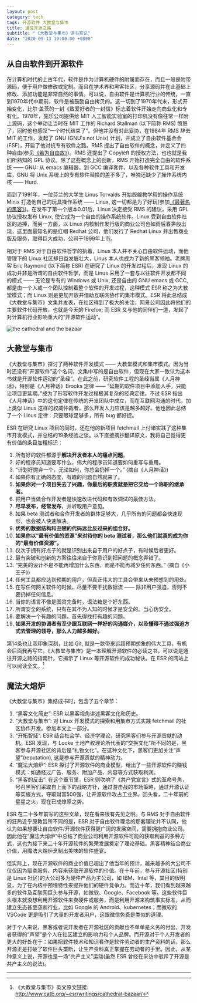 ```yaml
---
layout: post
category: tech
tags: 开源软件 大教堂与集市
title: 通往开源之路
subtitle: "《大教堂与集市》读书笔记"
date: "2020-09-13 19:00:00 +0800"
---
```


## 从自由软件到开源软件

在计算机时代的上古年代，软件是作为计算机硬件的附属而存在，而且一般是附带源码，便于用户做修改或定制。而且在学术界和黑客社区，分享源码并在此基础上修改、添加功能是非常自然的事情。可以说，自由软件是计算机行业的传统，一直到1970年代中期前，软件是被鼓励自由拷贝的。这一切到了1970年代末，形式开始变化，比尔·盖茨的一封《致爱好者的一封信》标志着软件开始走向商业化和专有化。1978年，施乐公司提供给 MIT 人工智能实验室的打印机没有像往常一样附上源码，这个举动让当时在 MIT 工作的 Richard Stallman (以下简称 RMS) 愤怒了，同时他也感叹“一个时代结束了”。但他并没有对此妥协，在1984年 RMS 辞去 MIT 的工作，发起了 GNU (GNU's not Unix) 计划，并成立了自由软件基金会(FSF)，开启了他对抗专有软件之路。RMS 提出了自由软件的概念，并定义了四种自由(参见[《若为自由故》](/free-as-in-freedom))。RMS 还提出了 Copyleft 的授权方法，也也就是我们所熟知的 GPL 协议。除了这些概念上的创新，RMS 开始打造完全自由的软件系统 —— GNU: 从 emacs 编辑器，到 GCC 编译套件，以及各种软件工具和开发库，GNU 将 Unix 系统上的专有软件替换的差不多了，唯独还缺少了操作系统内核 —— Hurd. 

而到了1991年，一位芬兰的大学生 Linus Torvalds 开始觊觎教学用的操作系统 Minix 打造他自己的玩具操作系统 —— Linux, 这一切都是为了好玩(参加[《最著名的黑客》](/just-for-fun))。在发布了第一个版本0.01后，Linus 决定接受 RMS 的建议，采用 GPL 协议授权发布 Linux, 使它成为一个自由的操作系统软件。Linux 受到自由软件社区的追捧，而另一方面，以 Linux 内核制作发行版的商业公司也如雨后春笋般出现，这里面最知名的是红帽 Redhat 公司，他们发行了 Redhat Linux 并出售商业版及服务，取得巨大成功，公司于1999年上市。

相对于 RMS 对于自由软件哲学的执着，Linus 本人并不关心自由软件运动，而他管理下的 Linux 社区却日益发展壮大，Linus 本人也成为了新的黑客领袖。老牌黑客 Eric Raymond (以下简称 ESR) 在研究了 Linux 的开发过程后，发现 Linux 的成功并非是所谓的自由软件哲学，而是 Linus 采用了一套与以往软件开发都不同的模式 —— 无论是专有的 Windows 或 Unix, 还是自由的 GNU emacs 或 GCC, 都是由一个人或一个团队控制着整个软件的开发过程，这种模式 ESR 称之为大教堂模式；而 Linux 则是更加开放并借助互联网协作的集市模式。ESR 将此总结成《大教堂与集市》文集并发表，在社区得到了极大的关注，网景公司因此将他们的主要软件代码开放，也就是今天的 Firefox; 而 ESR 又与他的同伴们一道，发起了对计算机行业影响重大的“开源软件运动”。

![the cathedral and the bazaar]({{site.images_baseurl}}/the-cathedral-and-the-bazaar_book.jpg?w=1280)

## 大教堂与集市

《大教堂与集市》探讨了两种软件开发模式 —— 大教堂模式和集市模式。因为当时还没有“开源软件”这个名词，文集中写的是自由软件，但现在大家一致认为这本书就是开源软件运动的“圣经”。在此之前，研究软件工程的圣经当属《人月神话》，特别是《人月神话》Brooks 定律 —— “延期的软件项目中添加人手，只能让项目更延期。”成为了形容软件开发过程极其复杂的经典定律。不过 ESR 指出《人月神话》中的这句定律在传统的开发团队中成立，而在互联网沟通的时代，加上类似 Linus 这样的权威仲裁者，那么开发人力应该是越多越好。他也因此总结了一个 Linus 定律：只要眼球足够多，所有 bug 都好捉。

ESR 在研究 Linux 项目的同时，还在他的新项目 fetchmail 上付诸实践了这种集市开发模式，并总结的19条经验之谈。以下直接摘抄翻译原文，我将自己觉得更有价值的条目加粗标识：

1. 所有好的软件都源于**解决开发者本人的痛点问题**。
2. 好的程序员知道要写什么，伟大的程序员知道要如何重写与重用。
3. “计划好抛弃一个，无论如何，你总会扔掉一个。” (摘自《人月神话》)
4. 如果你有正确的态度，有趣的问题自然就来了。
5. **如果你对一个项目失去了兴趣，你最后的职责就是把它交给一个称职的继承者。**
6. 把用户当做合作开发者是快速改进代码和有效调试的最佳方法。
7. **尽早发布，经常发布**，并听取用户意见。
8. 如果 beta 测试者和合作开发者的群体足够大，几乎所有的问题都会快速现形，也会被人快速解决。
9. **优秀的数据结构和丑陋的代码远比反过来的组合好。**
10. **如果你以“最有价值的资源”来对待你的 beta 测试者，那么他们就真的成为你的“最有价值资源”。**
11. 仅次于拥有好点子的就是识别出来自于用户的好点子，有时候后者更好。
12. 最有突破和创新的方案往往来自于你意识到把问题的概念弄错了。
13. “完美的设计不是不能再增加什么东西，而是不能再减少任何东西。” (摘自《小王子》)
14. 任何工具都应达到预期的用户，但真正伟大的工具会带来从未预想到的用处。
15. 在写任何网关软件的时候，尽量不要干扰数据流 —— 除非用户强迫，否则不要扔掉任何信息。
16. 当你的语言不像是图灵完备时，语法糖是个好东西。
17. 所谓安全的系统，只有在其不为人知的时候才是安全的。当心伪安全。
18. 要解决一个有趣的问题，首先得找打有趣的问题。
19. **如果开发的协调者有至少跟互联网一样好的沟通媒介，以及懂得不通过强迫方式去管理的领导，那么人力越多越好。**

第14条也让我印象深刻，比如 Git, 就是一款带来远超预期想象的伟大工具，有机会后面我再写它。《大教堂与集市》是一本理解开源软件的必读之书，可以说是通往开源之路的指南针，它揭示了 Linux 等开源软件的成功秘诀。在 ESR 的网站上可以阅读全文。[^1]

## 魔法大熔炉

《大教堂与集市》集结成书时，包含了五个章节：

1. “黑客文化简史”: ESR 以黑客视角讲述黑客文化和历史。
2. “大教堂与集市”: 对 Linux 开发模式的探索和用集市方式实践 fetchmail 的社区协作开发。参加本文上一部分。
3. “开拓智域”: ESR 结合社会学、经济学理论，研究黑客们参与开源贡献的动机。ESR 发现，与 Locke 土地产权理论所代表的“交换文化”所不同的是，黑客参与开源社区的背后是“礼物文化”。在这种文化下，黑客们更加关注“声望”(reputation), 这是参与开源贡献的精神动力。
4. “魔法大熔炉”: ESR 探讨了开源软件的商业模型，给出了一些开源软件的赚钱模式：如通经过广告、服务、附加产品、内容等方式获取利润。
5. “黑客的反击”: 在这个章节里，ESR 则吹响了《共产党宣言》式的革命号角，号召黑客们采取自上而下的战略方针，通过游击战的市场策略，通过开源认证等实施方式，夺取财富500强，让开源软件攻占工业界。回头看，二十年前的星星之火，现在已成燎原之势。

ESR 在二十多年前写的这些文章，现在看来很有先见之明。与 RMS 对于自由软件的狂热近乎原教旨所不同的是，ESR 对于自由软件理念的那套理论并不认同，他认为如果想要让自由软件/开源软件获得更广阔的发展空间，需要拥抱商业公司。因此他在“魔法大熔炉”中总结了商业公司利用开源软件可能的获取利益的多种方式，这也为接下来二十年开源软件的繁荣发展奠定了理论基础。黑客精神结合商业价值，用魔法大熔炉烹制出美味的软件盛宴。

但实际上，现在开源软件的商业价值已超出了他当年的预计，越来越多的大公司不仅仅因为贩卖服务、内容来获取开源软件的价值。在十年前，参与开源社区(特别是 Linux 社区)的大公司多为硬件产品为主公司，如 IBM、Intel 等，其目的很明显，为了在内核中预埋特性来提升他们的硬件竞争力。而近十年，我们看到越来越多的软件及互联网巨头参与开源，如微软、Google、Facebook 等。这些软件巨头根本就没想利用开源软件来卖硬件或服务，而是利用开源来构筑事实标准，从而建立生态甚至垄断行业，比如 Google 的 Android、kubernetes；而微软的 VSCode 更是吸引了大量的开发者用户，这跟微信免费是类似的道理。

对于个人来说，黑客或者说开发者在开源社区的贡献也不单单是义务的付出，开发者获得的“声望”是个人在社区建立的影响力和个人品牌。而开源对于个人开发者的更大的好处在于：如果把软件技术和知识看作是软件劳动者的生产资料的话，那么开源正是打破了软件巨头垄断，让生产资料真正掌握在劳动者的手里。因此，从某种意义上说，开源也是一场“共产主义”运动(虽然 ESR 曾经在采访中驳斥了开源是共产主义的说法)。

*************

[^1]: 《大教堂与集市》英文原文链接: http://www.catb.org/~esr/writings/cathedral-bazaar/
